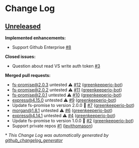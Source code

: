 # Change Log

## [Unreleased](https://github.com/levithomason/github-changelog-api/tree/HEAD)

**Implemented enhancements:**

- Support Github Enterprise [\#8](https://github.com/levithomason/github-changelog-api/issues/8)

**Closed issues:**

- Question about read VS write auth token [\#3](https://github.com/levithomason/github-changelog-api/issues/3)

**Merged pull requests:**

- fs-promise@2.0.3 untested ⚠️ [\#12](https://github.com/levithomason/github-changelog-api/pull/12) ([greenkeeperio-bot](https://github.com/greenkeeperio-bot))
- fs-promise@2.0.2 untested ⚠️ [\#11](https://github.com/levithomason/github-changelog-api/pull/11) ([greenkeeperio-bot](https://github.com/greenkeeperio-bot))
- fs-promise@2.0.1 untested ⚠️ [\#10](https://github.com/levithomason/github-changelog-api/pull/10) ([greenkeeperio-bot](https://github.com/greenkeeperio-bot))
- express@4.15.0 untested ⚠️ [\#9](https://github.com/levithomason/github-changelog-api/pull/9) ([greenkeeperio-bot](https://github.com/greenkeeperio-bot))
- Update fs-promise to version 2.0.0 🚀 [\#7](https://github.com/levithomason/github-changelog-api/pull/7) ([greenkeeperio-bot](https://github.com/greenkeeperio-bot))
- morgan@1.8.1 untested ⚠️ [\#6](https://github.com/levithomason/github-changelog-api/pull/6) ([greenkeeperio-bot](https://github.com/greenkeeperio-bot))
- express@4.14.1 untested ⚠️ [\#4](https://github.com/levithomason/github-changelog-api/pull/4) ([greenkeeperio-bot](https://github.com/greenkeeperio-bot))
- Update fs-promise to version 1.0.0 🚀 [\#2](https://github.com/levithomason/github-changelog-api/pull/2) ([greenkeeperio-bot](https://github.com/greenkeeperio-bot))
- Support private repos [\#1](https://github.com/levithomason/github-changelog-api/pull/1) ([levithomason](https://github.com/levithomason))



\* *This Change Log was automatically generated by [github_changelog_generator](https://github.com/skywinder/Github-Changelog-Generator)*